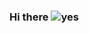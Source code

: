 ### Hi there ![yes](https://github.com/nonepork/nonepork/assets/59335048/7303c978-3161-4c64-8a32-650ce7f57e97)
